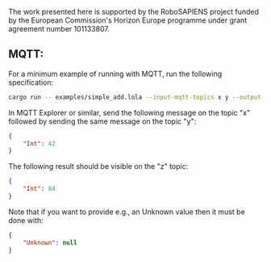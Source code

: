 The work presented here is supported by the RoboSAPIENS project funded by the European Commission's Horizon Europe programme under grant agreement number 101133807.

## MQTT:
For a minimum example of running with MQTT, run the following specification:
```bash
cargo run -- examples/simple_add.lola --input-mqtt-topics x y --output-mqtt-topics z
```
In MQTT Explorer or similar, send the following message on the topic "x" followed by sending the same message on the topic "y":
```json
{
    "Int": 42
}
```
The following result should be visible on the "z" topic:
```json
{
    "Int": 84
}
```

Note that if you want to provide e.g., an Unknown value then it must be done with:
```json
{
    "Unknown": null
}
```
